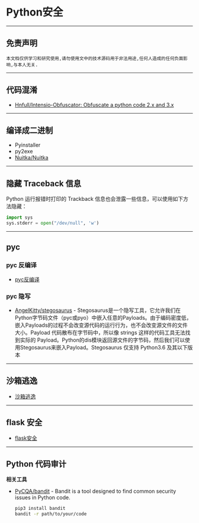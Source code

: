 # Python安全

---

## 免责声明

`本文档仅供学习和研究使用,请勿使用文中的技术源码用于非法用途,任何人造成的任何负面影响,与本人无关.`

---

## 代码混淆

- [Hnfull/Intensio-Obfuscator: Obfuscate a python code 2.x and 3.x](https://github.com/Hnfull/Intensio-Obfuscator)

---

## 编译成二进制

- Pyinstaller
- py2exe
- [Nuitka/Nuitka](https://github.com/Nuitka/Nuitka)

---

## 隐藏 Traceback 信息

Python 运行报错时打印的 Trackback 信息也会泄露一些信息，可以使用如下方法隐藏：
```py
import sys
sys.stderr = open("/dev/null", 'w')
```

---

## pyc

### pyc 反编译

- [pyc反编译](./Python安全/pyc反编译.md)

### pyc 隐写

- [AngelKitty/stegosaurus](https://github.com/AngelKitty/stegosaurus) - Stegosaurus是一个隐写工具，它允许我们在Python字节码文件（pyc或pyo）中嵌入任意的Payloads。由于编码密度低，嵌入Payloads的过程不会改变源代码的运行行为，也不会改变源文件的文件大小。Payload 代码散布在字节码中，所以像 strings 这样的代码工具无法找到实际的 Payload。Python的dis模块返回源文件的字节码，然后我们可以使用Stegosaurus来嵌入Payload。Stegosaurus 仅支持 Python3.6 及其以下版本

---

## 沙箱逃逸

- [沙箱逃逸](./Python安全/沙箱逃逸.md)

---

## flask 安全

- [flask安全](./Python安全/flask安全.md)

---

## Python 代码审计

**相关工具**
- [PyCQA/bandit](https://github.com/PyCQA/bandit) - Bandit is a tool designed to find common security issues in Python code.
    ```bash
    pip3 install bandit
    bandit -r path/to/your/code
    ```
